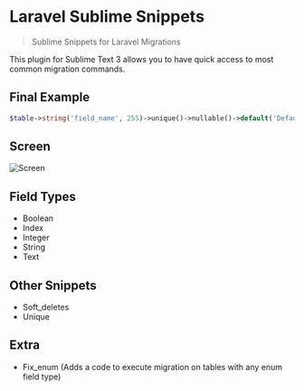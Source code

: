 # Laravel Sublime Snippets

> Sublime Snippets for Laravel Migrations

This plugin for Sublime Text 3 allows you to have quick access to most common migration commands.

## Final Example

```php
$table->string('field_name', 255)->unique()->nullable()->default('Default')->comment('Comment');
```

## Screen

![Screen](https://raw.githubusercontent.com/marceloxp/laravel_migration_snippets/master/migration-v01.gif "Screen")

## Field Types

- Boolean
- Index
- Integer
- String
- Text

## Other Snippets
- Soft_deletes
- Unique

## Extra
- Fix_enum (Adds a code to execute migration on tables with any enum field type)
